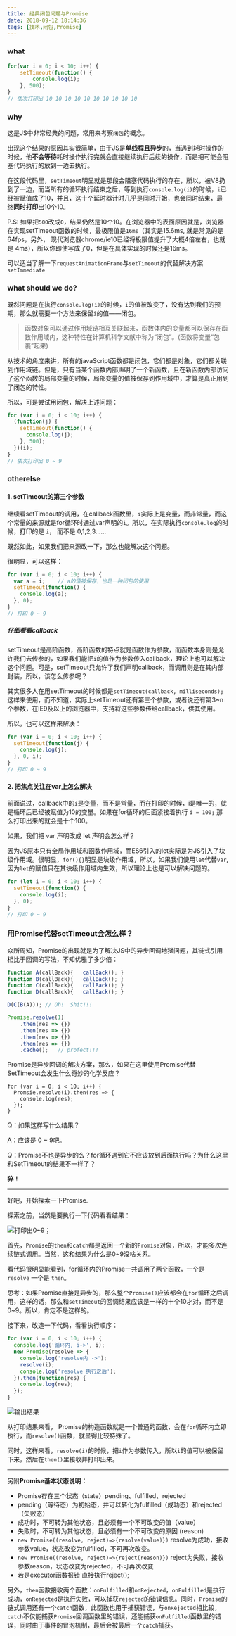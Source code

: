 ```yaml
---
title: 经典闭包问题与Promise
date: 2018-09-12 18:14:36
tags: [技术,闭包,Promise]
---
```

### what

```javasCript
for(var i = 0; i < 10; i++) {
    setTimeout(function() {
        console.log(i);
    }, 500);
}
// 依次打印出 10 10 10 10 10 10 10 10 10 10
```
<!--more-->

### why

这是JS中非常经典的问题，常用来考察`闭包`的概念。

出现这个结果的原因其实很简单，由于JS是**单线程且异步**的，当遇到耗时操作的时候，他**不会等待**耗时操作执行完就会直接继续执行后续的操作，而是把可能会阻塞代码执行的放到一边去执行。

在这段代码里，`setTimeout`明显就是那段会阻塞代码执行的存在，所以，被V8扔到了一边，而当所有的循环执行结束之后，等到执行`console.log(i)`的时候，`i`已经被赋值成了10，并且，这十个延时器计时几乎是同时开始，也会同时结束，最终**同时打印**出10个10。

P.S: 如果把`500`改成`0`，结果仍然是10个10。在浏览器中的表面原因就是，浏览器在实现setTimeout函数的时候，最极限值是`16ms`（其实是15.6ms, 就是常见的是64fps，另外， 现代浏览器chrome/ie10已经将极限值提升了大概4倍左右，也就是 4ms），所以你即使写成了0，但是在具体实现的时候还是16ms。

可以适当了解一下`requestAnimationFrame`与`setTimeout`的代替解决方案`setImmediate`

### what should we do?

既然问题是在执行`console.log(i)`的时候，`i`的值被改变了，没有达到我们的预期，那么就需要一个方法来保留`i`的值——闭包。

> 函数对象可以通过作用域链相互关联起来，函数体内的变量都可以保存在函数作用域内，这种特性在计算机科学文献中称为“闭包”。(函数将变量“包裹”起来)

从技术的角度来讲，所有的javaScript函数都是闭包，它们都是对象，它们都关联到作用域链。但是，只有当某个函数内部声明了一个新函数，且在新函数内部访问了这个函数的局部变量的时候，局部变量的值被保存到作用域中，才算是真正用到了闭包的特性。

所以，可是尝试用闭包，解决上述问题：

```javaScript
for (var i = 0; i < 10; i++) {
  (function(j) {
    setTimeout(function() {
      console.log(j);
    }, 500);
  })(i);
}
// 依次打印出 0 ~ 9
```

### otherelse

#### 1. setTimeout的第三个参数

继续看setTimeout的调用，在callback函数里，`i`实际上是变量，而非常量，而这个常量的来源就是for循环时通过var声明的`i`。所以，在实际执行`console.log`的时候，打印的是 `i`， 而不是 0,1,2,3……

既然如此，如果我们把来源改一下，那么也能解决这个问题。

很明显，可以这样：

```javaScript
for (var i = 0; i < 10; i++) {
  var a = i;    // a的值被保存，也是一种闭包的使用
  setTimeout(function() {
    console.log(a);
  }, 0);
}
// 打印 0 ~ 9
```

##### 仔细看看callback

setTimeout是高阶函数，高阶函数的特点就是函数作为参数，而函数本身则是允许我们去传参的，如果我们能把`i`的值作为参数传入callback，理论上也可以解决这个问题。可是，setTimeout只允许了我们声明callback，而调用则是在其内部封装，所以，该怎么传参呢？

其实很多人在用setTimeout的时候都是`setTimeout(callback, milliseconds);`这样来使用，而不知道，实际上setTimeout还有第三个参数，或者说还有第3~n个参数，在IE9及以上的浏览器中，支持将这些参数传给callback，供其使用。

所以，也可以这样来解决：

```javaScript
for (var i = 0; i < 10; i++) {
  setTimeout(function(j) {
    console.log(j);
  }, 0, i);
}
// 打印 0 ~ 9
```

#### 2. 把焦点关注在var上怎么解决

前面说过，callback中的`i`是变量，而不是常量，而在打印的时候，i是唯一的，就是循环后已经被赋值为10的变量。如果在for循环的后面紧接着执行 `i = 100;` 那么打印出来的就会是十个100。

如果，我们把 var 声明改成 let 声明会怎么样？

因为JS原本只有全局作用域和函数作用域，而ES6引入的let实际是为JS引入了块级作用域。很明显，`for(){}`明显是块级作用域，所以，如果我们使用`let`代替`var`,因为`let`的赋值只在其块级作用域内生效，所以理论上也是可以解决问题的。

```javaScript
for (let i = 0; i < 10; i++) {
  setTimeout(function() {
    console.log(i);
  }, 0);
}
// 打印 0 ~ 9
```

### 用Promise代替setTimeout会怎么样？

众所周知，Promise的出现就是为了解决JS中的异步回调地狱问题，其链式引用相比于回调的写法，不知优雅了多少倍：

```javaScript
function A(callBack){   callBack(); }
function B(callBack){   callBack(); }
function C(callBack){   callBack(); }
function D(callBack){   callBack(); }

D(C(B(A))); // Oh!  Shit!!!
```

```javaScript
Promise.resolve(1)
    .then(res => {})
    .then(res => {})
    .then(res => {})
    .then(res => {})
    .cache();   // profect!!!
```

Promise是异步回调的解决方案，那么，如果在这里使用Promise代替SetTimeout会发生什么奇妙的化学反应？

```javaSciprt
for (var i = 0; i < 10; i++) {
  Promsie.resolve(i).then(res => {
    console.log(res);
  });
}
```

Q：如果这样写什么结果？

A：应该是 0 ~ 9吧。

Q：Promise不也是异步的么？for循环遇到它不应该放到后面执行吗？为什么这里和SetTimeout的结果不一样了？

**猝！**

------------

好吧，开始探索一下Promise.

探索之前，当然是要执行一下代码看看结果：

![打印出0~9](https://ws1.sinaimg.cn/large/0064OUUqly1fv6vvscev4j309a05l744.jpg)；

首先，`Promise`的`then`和`catch`都是返回一个新的`Promise`对象，所以，才能多次连续链式调用。当然，这和结果为什么是0~9没啥关系。

看代码很明显能看到，for循环内的Promise一共调用了两个函数，一个是 `resolve` 一个是 `then`。

思考：如果Promise直接是异步的，那么整个`Promise()`应该都会在`for`循环之后调用，这样的话，那么和`setTimeout`的回调结果应该是一样的十个10才对，而不是0~9。所以，肯定不是这样的。

接下来，改造一下代码，看看执行顺序：

```javaScript
for (var i = 0; i < 10; i++) {
  console.log('循环内, i->', i);
  new Promise(resolve => {
    console.log('resolve内 ->');
    resolve(i);
    console.log('resolve 执行之后');
  }).then(function(res) {
    console.log(res);
  });
}
```

![输出结果](https://ws1.sinaimg.cn/large/0064OUUqly1fv6wdy3knoj30b9064mxd.jpg)

从打印结果来看， Promise的构造函数就是一个普通的函数，会在`for`循环内立即执行，而`resolve()`函数，就显得比较特殊了。

同时，这样来看，`resolve(i)`的时候，把`i`作为参数传入，所以`i`的值可以被保留下来，然后在`then()`里接收并打印出来。

-----

另附**Promise基本状态说明：**

- Promise存在三个状态（state）pending、fulfilled、rejected
- pending（等待态）为初始态，并可以转化为fulfilled（成功态）和rejected（失败态）
- 成功时，不可转为其他状态，且必须有一个不可改变的值（value）
- 失败时，不可转为其他状态，且必须有一个不可改变的原因 (reason)
- `new Promise((resolve, reject)=>{resolve(value)})` resolve为成功，接收参数value，状态改变为fulfilled，不可再次改变。
- `new Promise((resolve, reject)=>{reject(reason)})` reject为失败，接收参数reason，状态改变为rejected，不可再次改变
- 若是executor函数报错 直接执行reject();

另外，`then`函数接收两个函数：`onFulfilled`和`onRejected`，`onFulfilled`是执行成功，`onRejected`是执行失败，可以捕获`rejected`的错误信息。同时，`Promise`的链式调用还有一个`catch`函数，此函数也用于捕获错误，与`onRejected`相比较，`catch`不仅能捕获`Promise`回调函数里的错误，还能捕获`onFulfilled`函数里的错误，同时由于事件的冒泡机制，最后会被最后一个`catch`捕获。
